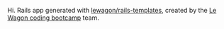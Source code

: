 Hi. Rails app generated with [lewagon/rails-templates](https://github.com/lewagon/rails-templates), created by the [Le Wagon coding bootcamp](https://www.lewagon.com) team. 
